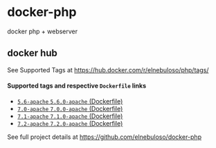 # docker-php

docker php + webserver


## docker hub

See Supported Tags at https://hub.docker.com/r/elnebuloso/php/tags/


#### Supported tags and respective `Dockerfile` links

- [`5.6-apache` `5.6.0-apache` (Dockerfile)](https://github.com/elnebuloso/docker-php/blob/master/php56-apache/Dockerfile)
- [`7.0-apache` `7.0.0-apache` (Dockerfile)](https://github.com/elnebuloso/docker-php/blob/master/php70-apache/Dockerfile)
- [`7.1-apache` `7.1.0-apache` (Dockerfile)](https://github.com/elnebuloso/docker-php/blob/master/php70-apache/Dockerfile)
- [`7.2-apache` `7.2.0-apache` (Dockerfile)](https://github.com/elnebuloso/docker-php/blob/master/php70-apache/Dockerfile)

See full project details at https://github.com/elnebuloso/docker-php